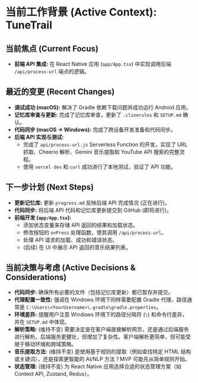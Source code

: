 # 当前工作背景 (Active Context): TuneTrail

## 当前焦点 (Current Focus)

*   **前端 API 集成:** 在 React Native 应用 (`app/App.tsx`) 中实现调用后端 `/api/process-url` 端点的逻辑。

## 最近的变更 (Recent Changes)

*   **调试成功 (macOS):** 解决了 Gradle 依赖下载问题并成功运行 Android 应用。
*   **记忆库审查与更新:** 完成了记忆库审查，更新了 `.clinerules` 和 `SETUP.md` 确认。
*   **代码同步 (macOS -> Windows):** 完成了跨设备开发准备和代码同步。
*   **后端 API 实现与测试:**
    *   完成了 `api/process-url.js` Serverless Function 的开发，实现了 URL 抓取、Cheerio 解析、Gemini 音乐提取和 YouTube API 搜索的完整流程。
    *   使用 `vercel dev` 和 `curl` 成功进行了本地测试，验证了 API 功能。

## 下一步计划 (Next Steps)

*   **更新记忆库:** 更新 `progress.md` 反映后端 API 完成情况 (正在进行)。
*   **代码同步:** 将后端 API 代码和记忆库更新提交到 GitHub (即将进行)。
*   **前端开发 (`app/App.tsx`):**
    *   添加状态变量来存储 API 返回的结果和加载状态。
    *   修改按钮的 `onPress` 处理函数，使其调用 `/api/process-url`。
    *   处理 API 请求的加载、成功和错误状态。
    *   (后续) 在 UI 中展示 API 返回的音乐结果列表。

## 当前决策与考虑 (Active Decisions & Considerations)

*   **代码同步:** 确保所有必要的文件（包括记忆库更新）都已暂存并提交。
*   **代理配置一致性:** 强调在 Windows 环境下同样需要配置 Gradle 代理，路径通常是 `C:\Users\<YourUsername>\.gradle\gradle.properties`。
*   **环境差异:** 提醒用户注意 Windows 环境下的路径分隔符 (`\`) 和命令行差异，并在 `SETUP.md` 中体现。
*   **解析策略:** (维持不变) 需要决定是在客户端直接解析网页，还是通过后端服务进行解析。后端服务更健壮，但增加了复杂性。客户端解析更简单，但可能受限于移动环境和跨域策略。
*   **音乐提取方法:** (维持不变) 是使用基于规则的提取（例如查找特定 HTML 结构或关键词），还是探索更智能的 AI/NLP 方法？MVP 可能先从简单规则开始。
*   **状态管理:** (维持不变) 为 React Native 应用选择合适的状态管理方案（如 Context API, Zustand, Redux）。
